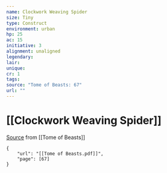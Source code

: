 ```yaml
---
name: Clockwork Weaving Spider
size: Tiny
type: Construct
environment: urban
hp: 25
ac: 15
initiative: 3
alignment: unaligned
legendary: 
lair: 
unique: 
cr: 1
tags: 
source: "Tome of Beasts: 67"
url: ""
---
```

# [[Clockwork Weaving Spider]]

[Source](zotero://open-pdf/library/items/ULEQWHJM?page=67) from [[Tome of Beasts]]

```pdf
{
	"url": "[[Tome of Beasts.pdf]]",
	"page": [67]
}
```

